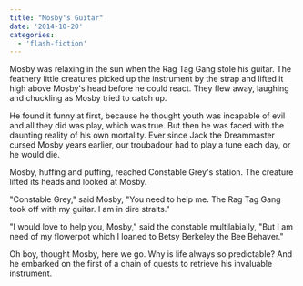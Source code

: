 ```yaml
---
title: "Mosby's Guitar"
date: '2014-10-20'
categories:
  - 'flash-fiction'
---
```


Mosby was relaxing in the sun when the Rag Tag Gang stole his guitar. The
feathery little creatures picked up the instrument by the strap and lifted it
high above Mosby's head before he could react. They flew away, laughing and
chuckling as Mosby tried to catch up.

<!-- truncate -->

He found it funny at first, because he thought youth was incapable of evil and
all they did was play, which was true. But then he was faced with the daunting
reality of his own mortality. Ever since Jack the Dreammaster cursed Mosby years
earlier, our troubadour had to play a tune each day, or he would die.

Mosby, huffing and puffing, reached Constable Grey's station. The creature
lifted its heads and looked at Mosby.

"Constable Grey," said Mosby, "You need to help me. The Rag Tag Gang took off
with my guitar. I am in dire straits."

"I would love to help you, Mosby," said the constable multilabially, "But I am
need of my flowerpot which I loaned to Betsy Berkeley the Bee Behaver."

Oh boy, thought Mosby, here we go. Why is life always so predictable? And he
embarked on the first of a chain of quests to retrieve his invaluable
instrument.
